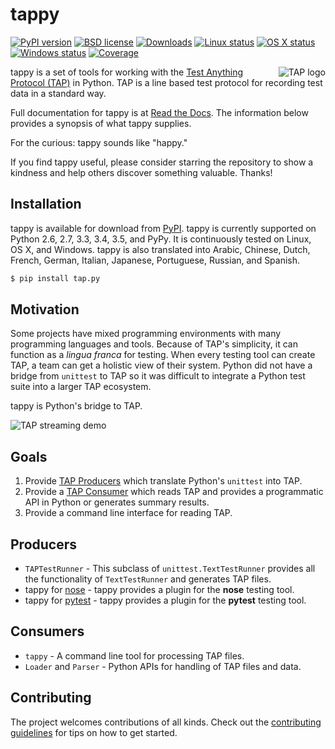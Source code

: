 tappy
=====

[![PyPI version][pypishield]](https://pypi.python.org/pypi/tap.py)
[![BSD license][license]](https://raw.githubusercontent.com/mblayman/tappy/master/LICENSE)
[![Downloads][shield]](https://pypi.python.org/pypi/tap.py)
[![Linux status][travis]](https://travis-ci.org/mblayman/tappy)
[![OS X status][travisosx]](https://travis-ci.org/mblayman/tappy)
[![Windows status][appveyor]](https://ci.appveyor.com/project/mblayman/tappy)
[![Coverage][coverage]](https://codecov.io/github/mblayman/tappy)

<img align="right" src="https://github.com/mblayman/tappy/blob/master/docs/images/tap.png"
  alt="TAP logo" />

tappy is a set of tools for working with the
[Test Anything Protocol (TAP)][tap] in Python. TAP is a line based test
protocol for recording test data in a standard way.

Full documentation for tappy is at [Read the Docs][rtd]. The information
below provides a synopsis of what tappy supplies.

For the curious: tappy sounds like "happy."

If you find tappy useful, please consider starring the repository to show a
kindness and help others discover something valuable. Thanks!

Installation
------------

tappy is available for download from [PyPI][pypi]. tappy is currently supported
on Python
2.6,
2.7,
3.3,
3.4,
3.5,
and PyPy.
It is continuously tested on Linux, OS X, and Windows.
tappy is also translated into
Arabic,
Chinese,
Dutch,
French,
German,
Italian,
Japanese,
Portuguese,
Russian,
and Spanish.

```bash
$ pip install tap.py
```

Motivation
----------

Some projects have mixed programming environments with many
programming languages and tools. Because of TAP's simplicity,
it can function as a *lingua franca* for testing.
When every testing tool can create TAP,
a team can get a holistic view of their system.
Python did not have a bridge from `unittest` to TAP so it was
difficult to integrate a Python test suite into a larger TAP ecosystem.

tappy is Python's bridge to TAP.

![TAP streaming demo][stream]

Goals
-----

1.  Provide [TAP Producers][produce] which translate Python's `unittest` into
    TAP.
2.  Provide a [TAP Consumer][consume] which reads TAP and provides a
    programmatic API in Python or generates summary results.
3.  Provide a command line interface for reading TAP.

Producers
---------

*   `TAPTestRunner` - This subclass of `unittest.TextTestRunner` provides all
    the functionality of `TextTestRunner` and generates TAP files.
*   tappy for [nose][ns] - tappy provides a plugin for the **nose**
    testing tool.
*   tappy for [pytest][pytest] -
    tappy provides a plugin
    for the **pytest** testing tool.

Consumers
---------

*   `tappy` - A command line tool for processing TAP files.
*   `Loader` and `Parser` - Python APIs for handling of TAP files and data.

Contributing
------------

The project welcomes contributions of all kinds.
Check out the [contributing guidelines][contributing]
for tips on how to get started.

[tap]: http://testanything.org/
[pypishield]: https://img.shields.io/pypi/v/tap.py.svg
[license]: https://img.shields.io/pypi/l/tap.py.svg
[shield]: https://img.shields.io/pypi/dm/tap.py.svg
[travis]: https://img.shields.io/travis/mblayman/tappy/master.svg?label=linux+build
[travisosx]: https://img.shields.io/travis/mblayman/tappy/master.svg?label=os+x++build
[appveyor]: https://img.shields.io/appveyor/ci/mblayman/tappy/master.svg?label=windows+build
[coverage]: https://img.shields.io/codecov/c/github/mblayman/tappy.svg
[rtd]: http://tappy.readthedocs.org/en/latest/
[pypi]: https://pypi.python.org/pypi/tap.py
[stream]: https://github.com/mblayman/tappy/blob/master/docs/images/stream.gif
[produce]: http://testanything.org/producers.html
[consume]: http://testanything.org/consumers.html
[ns]: https://nose.readthedocs.org/en/latest/
[pytest]: http://pytest.org/latest/
[contributing]: http://tappy.readthedocs.org/en/latest/contributing.html
